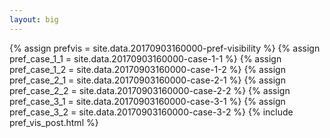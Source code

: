 ```yaml
---
layout: big
---
```

{% assign prefvis = site.data.20170903160000-pref-visibility %}
{% assign pref_case_1_1 = site.data.20170903160000-case-1-1 %}
{% assign pref_case_1_2 = site.data.20170903160000-case-1-2 %}
{% assign pref_case_2_1 = site.data.20170903160000-case-2-1 %}
{% assign pref_case_2_2 = site.data.20170903160000-case-2-2 %}
{% assign pref_case_3_1 = site.data.20170903160000-case-3-1 %}
{% assign pref_case_3_2 = site.data.20170903160000-case-3-2 %}
{% include pref_vis_post.html %}
